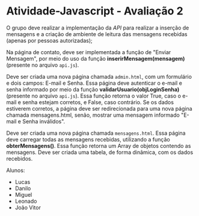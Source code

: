 # Atividade-Javascript - Avaliação 2

O grupo deve realizar a implementação da *API* para realizar a inserção de mensagens e a criação de ambiente de leitura das mensagens recebidas (apenas por pessoas autorizadas);

Na página de contato, deve ser implementada a função de "Enviar Mensagem", por meio do uso da função **inserirMensagem(mensagem)** (presente no arquivo `api.js`).

Deve ser criada uma nova página chamada `admin.html`, com um formulário e dois campos: E-mail e Senha. Essa página deve autenticar o e-mail e senha informado por meio da função **validarUsuario(objLoginSenha)** (presente no arquivo `api.js`). Essa função retorna o valor True, caso o e-mail e senha estejam corretos, e False, caso contrário. Se os dados estiverem corretos, a página deve ser redirecionada para uma nova página chamada mensagens.html, senão, mostrar uma mensagem informado "E-mail e Senha inválidos".

Deve ser criada uma nova página chamada `mensagens.html`. Essa página deve carregar todas as mensagens recebidas, utilizando a função **obterMensagens()**. Essa função retorna um Array de objetos contendo as mensagens. Deve ser criada uma tabela, de forma dinâmica, com os dados recebidos.

Alunos: 

- Lucas
- Danilo
- Miguel
- Leonado
- João Vitor
